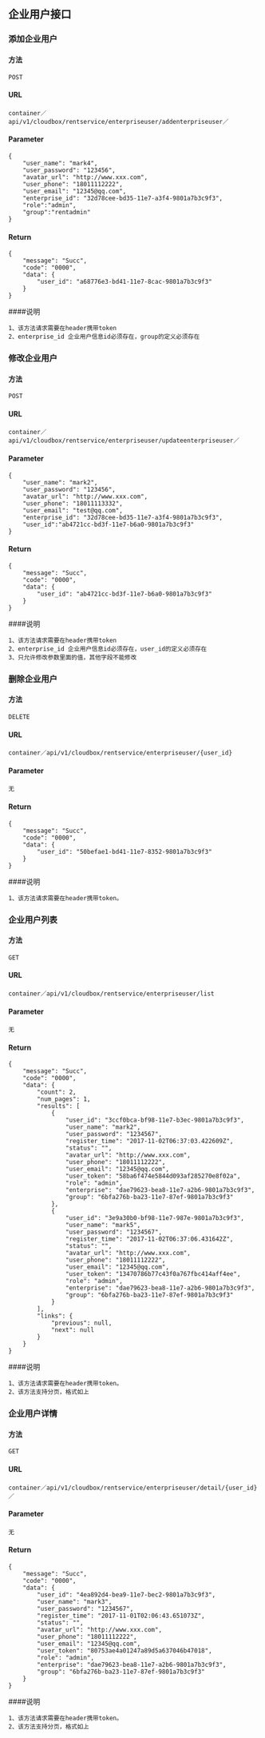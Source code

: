 ## 企业用户接口

### 添加企业用户
#### 方法
`POST`

#### URL

`container／api/v1/cloudbox/rentservice/enterpriseuser/addenterpriseuser／`

#### Parameter

```
{
    "user_name": "mark4",
    "user_password": "123456",
    "avatar_url": "http://www.xxx.com",
    "user_phone": "18011112222",
    "user_email": "12345@qq.com",
    "enterprise_id": "32d78cee-bd35-11e7-a3f4-9801a7b3c9f3",
    "role":"admin",
    "group":"rentadmin"
}
```

#### Return

```
{
    "message": "Succ",
    "code": "0000",
    "data": {
        "user_id": "a68776e3-bd41-11e7-8cac-9801a7b3c9f3"
    }
}
```
####说明
```
1、该方法请求需要在header携带token
2、enterprise_id 企业用户信息id必须存在，group的定义必须存在
```
### 修改企业用户
#### 方法
`POST`

#### URL

`container／api/v1/cloudbox/rentservice/enterpriseuser/updateenterpriseuser／`

#### Parameter

```
{
    "user_name": "mark2",
    "user_password": "123456",
    "avatar_url": "http://www.xxx.com",
    "user_phone": "18011113332",
    "user_email": "test@qq.com",
    "enterprise_id": "32d78cee-bd35-11e7-a3f4-9801a7b3c9f3",
    "user_id":"ab4721cc-bd3f-11e7-b6a0-9801a7b3c9f3"
}
```

#### Return

```
{
    "message": "Succ",
    "code": "0000",
    "data": {
        "user_id": "ab4721cc-bd3f-11e7-b6a0-9801a7b3c9f3"
    }
}
```
####说明
```
1、该方法请求需要在header携带token
2、enterprise_id 企业用户信息id必须存在，user_id的定义必须存在
3、只允许修改参数里面的值，其他字段不能修改
```
### 删除企业用户
#### 方法
`DELETE`

#### URL

`container／api/v1/cloudbox/rentservice/enterpriseuser/{user_id}`

#### Parameter

```
无
```

#### Return

```
{
    "message": "Succ",
    "code": "0000",
    "data": {
        "user_id": "50befae1-bd41-11e7-8352-9801a7b3c9f3"
    }
}
```
####说明
```
1、该方法请求需要在header携带token。
```
### 企业用户列表
#### 方法
`GET`

#### URL

`container／api/v1/cloudbox/rentservice/enterpriseuser/list`

#### Parameter

```
无
```

#### Return

```
{
    "message": "Succ",
    "code": "0000",
    "data": {
        "count": 2,
        "num_pages": 1,
        "results": [
            {
                "user_id": "3ccf0bca-bf98-11e7-b3ec-9801a7b3c9f3",
                "user_name": "mark2",
                "user_password": "1234567",
                "register_time": "2017-11-02T06:37:03.422609Z",
                "status": "",
                "avatar_url": "http://www.xxx.com",
                "user_phone": "18011112222",
                "user_email": "12345@qq.com",
                "user_token": "58ba6f474e5844d093af285270e8f02a",
                "role": "admin",
                "enterprise": "dae79623-bea8-11e7-a2b6-9801a7b3c9f3",
                "group": "6bfa276b-ba23-11e7-87ef-9801a7b3c9f3"
            },
            {
                "user_id": "3e9a30b0-bf98-11e7-987e-9801a7b3c9f3",
                "user_name": "mark5",
                "user_password": "1234567",
                "register_time": "2017-11-02T06:37:06.431642Z",
                "status": "",
                "avatar_url": "http://www.xxx.com",
                "user_phone": "18011112222",
                "user_email": "12345@qq.com",
                "user_token": "13470786b77c43f0a767fbc414aff4ee",
                "role": "admin",
                "enterprise": "dae79623-bea8-11e7-a2b6-9801a7b3c9f3",
                "group": "6bfa276b-ba23-11e7-87ef-9801a7b3c9f3"
            }
        ],
        "links": {
            "previous": null,
            "next": null
        }
    }
}
```
####说明
```
1、该方法请求需要在header携带token。
2、该方法支持分页，格式如上
```
### 企业用户详情
#### 方法
`GET`

#### URL

`container／api/v1/cloudbox/rentservice/enterpriseuser/detail/{user_id}／`

#### Parameter

```
无
```

#### Return

```
{
    "message": "Succ",
    "code": "0000",
    "data": {
        "user_id": "4ea892d4-bea9-11e7-bec2-9801a7b3c9f3",
        "user_name": "mark3",
        "user_password": "1234567",
        "register_time": "2017-11-01T02:06:43.651073Z",
        "status": "",
        "avatar_url": "http://www.xxx.com",
        "user_phone": "18011112222",
        "user_email": "12345@qq.com",
        "user_token": "80753ae4a01247a89d5a637046b47018",
        "role": "admin",
        "enterprise": "dae79623-bea8-11e7-a2b6-9801a7b3c9f3",
        "group": "6bfa276b-ba23-11e7-87ef-9801a7b3c9f3"
    }
}
```
####说明
```
1、该方法请求需要在header携带token。
2、该方法支持分页，格式如上
```